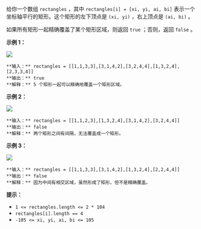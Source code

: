 给你一个数组 `rectangles` ，其中 `rectangles[i] = [xi, yi, ai, bi]`
表示一个坐标轴平行的矩形。这个矩形的左下顶点是 `(xi, yi)` ，右上顶点是 `(ai, bi)` 。

如果所有矩形一起精确覆盖了某个矩形区域，则返回 `true` ；否则，返回 `false` 。



**示例 1：**

![](https://assets.leetcode.com/uploads/2021/03/27/perectrec1-plane.jpg)

    
    
    **输入：** rectangles = [[1,1,3,3],[3,1,4,2],[3,2,4,4],[1,3,2,4],[2,3,3,4]]
    **输出：** true
    **解释：** 5 个矩形一起可以精确地覆盖一个矩形区域。 
    

**示例 2：**

![](https://assets.leetcode.com/uploads/2021/03/27/perfectrec2-plane.jpg)

    
    
    **输入：** rectangles = [[1,1,2,3],[1,3,2,4],[3,1,4,2],[3,2,4,4]]
    **输出：** false
    **解释：** 两个矩形之间有间隔，无法覆盖成一个矩形。

**示例 3：**

![](https://assets.leetcode.com/uploads/2021/03/27/perfecrrec4-plane.jpg)

    
    
    **输入：** rectangles = [[1,1,3,3],[3,1,4,2],[1,3,2,4],[2,2,4,4]]
    **输出：** false
    **解释：** 因为中间有相交区域，虽然形成了矩形，但不是精确覆盖。



**提示：**

  * `1 <= rectangles.length <= 2 * 104`
  * `rectangles[i].length == 4`
  * `-105 <= xi, yi, ai, bi <= 105`

